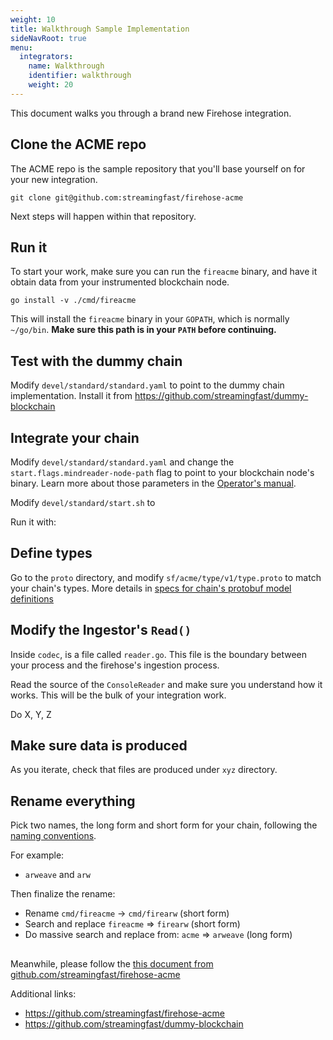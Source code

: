 ```yaml
---
weight: 10
title: Walkthrough Sample Implementation
sideNavRoot: true
menu:
  integrators:
    name: Walkthrough
    identifier: walkthrough
    weight: 20
---
```


This document walks you through a brand new Firehose integration.

## Clone the ACME repo

The ACME repo is the sample repository that you'll base yourself on for your new integration.

```
git clone git@github.com:streamingfast/firehose-acme
```

Next steps will happen within that repository.

## Run it

To start your work, make sure you can run the `fireacme` binary, and have it obtain data from your instrumented blockchain node.

```
go install -v ./cmd/fireacme
```

This will install the `fireacme` binary in your `GOPATH`, which is normally `~/go/bin`. **Make sure this path is in your `PATH` before continuing.**



## Test with the dummy chain

Modify `devel/standard/standard.yaml` to point to the dummy chain implementation. Install it from https://github.com/streamingfast/dummy-blockchain


## Integrate your chain

Modify `devel/standard/standard.yaml` and change the `start.flags.mindreader-node-path` flag to point to your blockchain node's binary. Learn more about those parameters in the [Operator's manual](../operators/running-the-node).

Modify `devel/standard/start.sh` to

Run it with:


## Define types

Go to the `proto` directory, and modify `sf/acme/type/v1/type.proto` to match your chain's types.  More details in [specs for chain's protobuf model definitions](./protobuf-defs)


## Modify the Ingestor's `Read()`

Inside `codec`, is a file called `reader.go`. This file is the boundary between your process and the firehose's ingestion process.

Read the source of the `ConsoleReader` and make sure you understand how it works. This will be the bulk of your integration work.

Do X, Y, Z



## Make sure data is produced

As you iterate, check that files are produced under `xyz` directory.



## Rename everything

Pick two names, the long form and short form for your chain, following the [naming conventions](./names).

For example:

* `arweave` and `arw`

Then finalize the rename:

* Rename `cmd/fireacme` -> `cmd/firearw` (short form)
* Search and replace `fireacme` => `firearw` (short form)
* Do massive search and replace from: `acme` => `arweave` (long form)


##

Meanwhile, please follow the [this document from github.com/streamingfast/firehose-acme](https://github.com/streamingfast/firehose-acme/blob/master/INTEGRATION.md)

Additional links:
* https://github.com/streamingfast/firehose-acme
* https://github.com/streamingfast/dummy-blockchain
